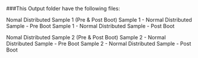 ###This Output folder have the following files:

Nomal Distributed Sample 1 (Pre & Post Boot)
Sample 1 - Normal Distributed Sample - Pre Boot
Sample 1 - Normal Distributed Sample - Post Boot

Nomal Distributed Sample 2 (Pre & Post Boot)
Sample 2 - Normal Distributed Sample - Pre Boot
Sample 2 - Normal Distributed Sample - Post Boot
